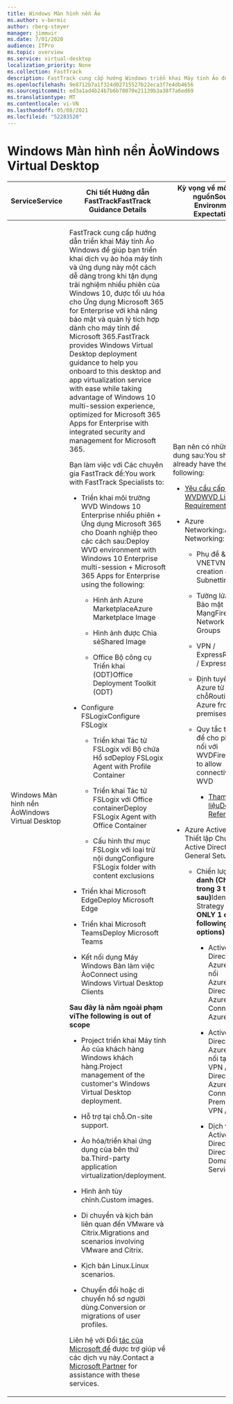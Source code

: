 ```yaml
---
title: Windows Màn hình nền Ảo
ms.author: v-bermic
author: rberg-steyer
manager: jimmuir
ms.date: 7/01/2020
audience: ITPro
ms.topic: overview
ms.service: virtual-desktop
localization_priority: None
ms.collection: FastTrack
description: FastTrack cung cấp hướng Windows triển khai Máy tính Ảo để giúp bạn triển khai máy tính này.
ms.openlocfilehash: 9e8712b7a1f324d02715527b22eca3f7e4db4656
ms.sourcegitcommit: ed3a1ad4b24b7b6b78070e21139b3a38f7a6ed69
ms.translationtype: MT
ms.contentlocale: vi-VN
ms.lasthandoff: 05/08/2021
ms.locfileid: "52283520"
---
```

# <a name="windows-virtual-desktop"></a><span data-ttu-id="a19fe-103">Windows Màn hình nền Ảo</span><span class="sxs-lookup"><span data-stu-id="a19fe-103">Windows Virtual Desktop</span></span>

<table>
<thead>
<tr class="header">
<th><span data-ttu-id="a19fe-104"><strong>Service</strong></span><span class="sxs-lookup"><span data-stu-id="a19fe-104"><strong>Service</strong></span></span></th>
<th><span data-ttu-id="a19fe-105"><strong>Chi tiết Hướng dẫn FastTrack</strong></span><span class="sxs-lookup"><span data-stu-id="a19fe-105"><strong>FastTrack Guidance Details</strong></span></span></th>
<th><span data-ttu-id="a19fe-106"><strong>Kỳ vọng về môi trường nguồn</strong></span><span class="sxs-lookup"><span data-stu-id="a19fe-106"><strong>Source Environment Expectations</strong></span></span></th>
</tr>
</thead>
<tbody>
<tr class="odd">
<td><span data-ttu-id="a19fe-107">Windows Màn hình nền Ảo</span><span class="sxs-lookup"><span data-stu-id="a19fe-107">Windows Virtual Desktop</span></span></td>
<td><p><span data-ttu-id="a19fe-108">FastTrack cung cấp hướng dẫn triển khai Máy tính Ảo Windows để giúp bạn triển khai dịch vụ ảo hóa máy tính và ứng dụng này một cách dễ dàng trong khi tận dụng trải nghiệm nhiều phiên của Windows 10, được tối ưu hóa cho Ứng dụng Microsoft 365 for Enterprise với khả năng bảo mật và quản lý tích hợp dành cho máy tính để Microsoft 365.</span><span class="sxs-lookup"><span data-stu-id="a19fe-108">FastTrack provides Windows Virtual Desktop deployment guidance to help you onboard to this desktop and app virtualization service with ease while taking advantage of Windows 10 multi-session experience, optimized for Microsoft 365 Apps for Enterprise with integrated security and management for Microsoft 365.</span></span></p>
<p><span data-ttu-id="a19fe-109">Bạn làm việc với Các chuyên gia FastTrack để:</span><span class="sxs-lookup"><span data-stu-id="a19fe-109">You work with FastTrack Specialists to:</span></span></p>
<ul>
<li><p><span data-ttu-id="a19fe-110">Triển khai môi trường WVD Windows 10 Enterprise nhiều phiên + Ứng dụng Microsoft 365 cho Doanh nghiệp theo các cách sau:</span><span class="sxs-lookup"><span data-stu-id="a19fe-110">Deploy WVD environment with Windows 10 Enterprise multi-session + Microsoft 365 Apps for Enterprise using the following:</span></span></p>
<ul>
<li><p><span data-ttu-id="a19fe-111">Hình ảnh Azure Marketplace</span><span class="sxs-lookup"><span data-stu-id="a19fe-111">Azure Marketplace Image</span></span></p></li>
<li><p><span data-ttu-id="a19fe-112">Hình ảnh được Chia sẻ</span><span class="sxs-lookup"><span data-stu-id="a19fe-112">Shared Image</span></span></p></li>
<li><p><span data-ttu-id="a19fe-113">Office Bộ công cụ Triển khai (ODT)</span><span class="sxs-lookup"><span data-stu-id="a19fe-113">Office Deployment Toolkit (ODT)</span></span></p></li>
</ul></li>
<li><p><span data-ttu-id="a19fe-114">Configure FSLogix</span><span class="sxs-lookup"><span data-stu-id="a19fe-114">Configure FSLogix</span></span></p>
<ul>
<li><p><span data-ttu-id="a19fe-115">Triển khai Tác tử FSLogix với Bộ chứa Hồ sơ</span><span class="sxs-lookup"><span data-stu-id="a19fe-115">Deploy FSLogix Agent with Profile Container</span></span></p></li>
<li><p><span data-ttu-id="a19fe-116">Triển khai Tác tử FSLogix với Office container</span><span class="sxs-lookup"><span data-stu-id="a19fe-116">Deploy FSLogix Agent with Office Container</span></span></p></li>
<li><p><span data-ttu-id="a19fe-117">Cấu hình thư mục FSLogix với loại trừ nội dung</span><span class="sxs-lookup"><span data-stu-id="a19fe-117">Configure FSLogix folder with content exclusions</span></span></p></li>
</ul></li>
<li><p><span data-ttu-id="a19fe-118">Triển khai Microsoft Edge</span><span class="sxs-lookup"><span data-stu-id="a19fe-118">Deploy Microsoft Edge</span></span></p></li>
<li><p><span data-ttu-id="a19fe-119">Triển khai Microsoft Teams</span><span class="sxs-lookup"><span data-stu-id="a19fe-119">Deploy Microsoft Teams</span></span></p></li>
<li><p><span data-ttu-id="a19fe-120">Kết nối dụng Máy Windows Bàn làm việc Ảo</span><span class="sxs-lookup"><span data-stu-id="a19fe-120">Connect using Windows Virtual Desktop Clients</span></span></p></li>
</ul>
<p><span data-ttu-id="a19fe-121"><strong>Sau đây là nằm ngoài phạm vi</strong></span><span class="sxs-lookup"><span data-stu-id="a19fe-121"><strong>The following is out of scope</strong></span></span></p>
<ul>
<li><p><span data-ttu-id="a19fe-122">Project triển khai Máy tính Ảo của khách hàng Windows khách hàng.</span><span class="sxs-lookup"><span data-stu-id="a19fe-122">Project management of the customer's Windows Virtual Desktop deployment.</span></span></p></li>
<li><p><span data-ttu-id="a19fe-123">Hỗ trợ tại chỗ.</span><span class="sxs-lookup"><span data-stu-id="a19fe-123">On-site support.</span></span></p></li>
<li><p><span data-ttu-id="a19fe-124">Ảo hóa/triển khai ứng dụng của bên thứ ba.</span><span class="sxs-lookup"><span data-stu-id="a19fe-124">Third-party application virtualization/deployment.</span></span></p></li>
<li><p><span data-ttu-id="a19fe-125">Hình ảnh tùy chỉnh.</span><span class="sxs-lookup"><span data-stu-id="a19fe-125">Custom images.</span></span></p></li>
<li><p><span data-ttu-id="a19fe-126">Di chuyển và kịch bản liên quan đến VMware và Citrix.</span><span class="sxs-lookup"><span data-stu-id="a19fe-126">Migrations and scenarios involving VMware and Citrix.</span></span></p></li>
<li><p><span data-ttu-id="a19fe-127">Kịch bản Linux.</span><span class="sxs-lookup"><span data-stu-id="a19fe-127">Linux scenarios.</span></span></p></li>
<li><p><span data-ttu-id="a19fe-128">Chuyển đổi hoặc di chuyển hồ sơ người dùng.</span><span class="sxs-lookup"><span data-stu-id="a19fe-128">Conversion or migrations of user profiles.</span></span></p></li>
</ul>
<p><span data-ttu-id="a19fe-129">Liên hệ với Đối <a href="https://go.microsoft.com/fwlink/?linkid=2080150">tác của Microsoft để</a> được trợ giúp về các dịch vụ này.</span><span class="sxs-lookup"><span data-stu-id="a19fe-129">Contact a <a href="https://go.microsoft.com/fwlink/?linkid=2080150">Microsoft Partner</a> for assistance with these services.</span></span></p></td>
<td><p><span data-ttu-id="a19fe-130">Bạn nên có những nội dung sau:</span><span class="sxs-lookup"><span data-stu-id="a19fe-130">You should already have the following:</span></span></p>
<ul>
<li><p><span data-ttu-id="a19fe-131"><a href="https://docs.microsoft.com/azure/virtual-desktop/overview#requirements">Yêu cầu cấp phép WVD</a></span><span class="sxs-lookup"><span data-stu-id="a19fe-131"><a href="https://docs.microsoft.com/azure/virtual-desktop/overview#requirements">WVD Licensing Requirements</a></span></span></p></li>
<li><p><span data-ttu-id="a19fe-132">Azure Networking:</span><span class="sxs-lookup"><span data-stu-id="a19fe-132">Azure Networking:</span></span></p>
<ul>
<li><p><span data-ttu-id="a19fe-133">Phụ đề &amp; tạo VNET</span><span class="sxs-lookup"><span data-stu-id="a19fe-133">VNET creation &amp; Subnetting</span></span></p></li>
<li><p><span data-ttu-id="a19fe-134">Tường lửa / Nhóm Bảo mật Mạng</span><span class="sxs-lookup"><span data-stu-id="a19fe-134">Firewall / Network Security Groups</span></span></p></li>
<li><p><span data-ttu-id="a19fe-135">VPN / ExpressRoute</span><span class="sxs-lookup"><span data-stu-id="a19fe-135">VPN / ExpressRoute</span></span></p></li>
<li><p><span data-ttu-id="a19fe-136">Định tuyến đến Azure từ tại chỗ</span><span class="sxs-lookup"><span data-stu-id="a19fe-136">Routing to Azure from on-premises</span></span></p></li>
<li><p><span data-ttu-id="a19fe-137">Quy tắc tường lửa để cho phép kết nối với WVD</span><span class="sxs-lookup"><span data-stu-id="a19fe-137">Firewall rules to allow connectivity to WVD</span></span></p>
<ul>
<li><p><span data-ttu-id="a19fe-138"><a href="https://docs.microsoft.com/azure/virtual-desktop/overview#supported-remote-desktop-clients">Tham chiếu Tài liệu</a></span><span class="sxs-lookup"><span data-stu-id="a19fe-138"><a href="https://docs.microsoft.com/azure/virtual-desktop/overview#supported-remote-desktop-clients">Docs Reference</a></span></span></p></li>
</ul></li>
</ul></li>
<li><p><span data-ttu-id="a19fe-139">Azure Active Directory Thiết lập Chung</span><span class="sxs-lookup"><span data-stu-id="a19fe-139">Azure Active Directory General Setup</span></span></p>
<ul>
<li><p><span data-ttu-id="a19fe-140">Chiến lược Định <strong>danh (Chọn CHỈ 1 trong 3 tùy chọn sau)</strong></span><span class="sxs-lookup"><span data-stu-id="a19fe-140">Identity Strategy <strong>(Select ONLY 1 of the following 3 options)</strong></span></span></p>
<ul>
<li><p><span data-ttu-id="a19fe-141">Active Directory với Azure AD Kết nối Azure</span><span class="sxs-lookup"><span data-stu-id="a19fe-141">Active Directory with Azure AD Connect in Azure</span></span></p></li>
<li><p><span data-ttu-id="a19fe-142">Active Directory với Azure AD Kết nối tại Chỗ qua VPN / ER</span><span class="sxs-lookup"><span data-stu-id="a19fe-142">Active Directory with Azure AD Connect On Premise over VPN / ER</span></span></p></li>
<li><p><span data-ttu-id="a19fe-143">Dịch vụ Miền Active Directory</span><span class="sxs-lookup"><span data-stu-id="a19fe-143">Active Directory Domain Services</span></span></p></li>
</ul></li>
</ul></li>
</ul></td>
</tr>
</tbody>
</table>
